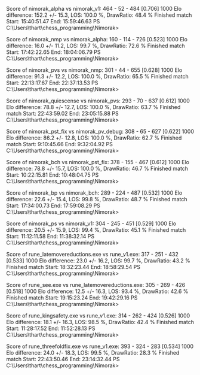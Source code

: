 Score of nimorak_alpha vs nimorak_v1: 464 - 52 - 484  [0.706] 1000
Elo difference: 152.2 +/- 15.3, LOS: 100.0 %, DrawRatio: 48.4 %
Finished match
Start: 15:40:51.47
End:   15:59:46.63
PS C:\Users\thart\chess_programming\Nimorak>

Score of nimorak_nmp vs nimorak_alpha: 160 - 114 - 726  [0.523] 1000
Elo difference: 16.0 +/- 11.2, LOS: 99.7 %, DrawRatio: 72.6 %
Finished match
Start: 17:42:22.65
End:   18:04:06.79
PS C:\Users\thart\chess_programming\Nimorak>

Score of nimorak_pvs vs nimorak_nmp: 301 - 44 - 655  [0.628] 1000
Elo difference: 91.3 +/- 12.2, LOS: 100.0 %, DrawRatio: 65.5 %
Finished match
Start: 22:13:17.67
End:   22:37:13.53
PS C:\Users\thart\chess_programming\Nimorak>

Score of nimorak_quiescense vs nimorak_pvs: 293 - 70 - 637  [0.612] 1000
Elo difference: 78.8 +/- 12.7, LOS: 100.0 %, DrawRatio: 63.7 %
Finished match
Start: 22:43:59.02
End:   23:05:15.88
PS C:\Users\thart\chess_programming\Nimorak>

Score of nimorak_pst_fix vs nimorak_pv_debug: 308 - 65 - 627  [0.622] 1000
Elo difference: 86.2 +/- 12.8, LOS: 100.0 %, DrawRatio: 62.7 %
Finished match
Start:  9:10:45.66
End:    9:32:04.92
PS C:\Users\thart\chess_programming\Nimorak>

Score of nimorak_bch vs nimorak_pst_fix: 378 - 155 - 467  [0.612] 1000
Elo difference: 78.8 +/- 15.7, LOS: 100.0 %, DrawRatio: 46.7 %
Finished match
Start: 10:22:15.81
End:   10:48:04.75
PS C:\Users\thart\chess_programming\Nimorak>

Score of nimorak_bp vs nimorak_bch: 289 - 224 - 487  [0.532] 1000
Elo difference: 22.6 +/- 15.4, LOS: 99.8 %, DrawRatio: 48.7 %
Finished match
Start: 17:34:00.73
End:   17:59:08.29
PS C:\Users\thart\chess_programming\Nimorak>

Score of nimorak_ps vs nimorak_v1: 304 - 245 - 451  [0.529] 1000
Elo difference: 20.5 +/- 15.9, LOS: 99.4 %, DrawRatio: 45.1 %
Finished match
Start: 11:12:11.58
End:   11:38:32.14
PS C:\Users\thart\chess_programming\Nimorak>

Score of rune_latemovereductions.exe vs rune_v1.exe: 317 - 251 - 432  [0.533] 1000
Elo difference: 23.0 +/- 16.2, LOS: 99.7 %, DrawRatio: 43.2 %
Finished match
Start: 18:32:23.44
End:   18:58:29.54
PS C:\Users\thart\chess_programming\Nimorak>

Score of rune_see.exe vs rune_latemovereductions.exe: 305 - 269 - 426  [0.518] 1000
Elo difference: 12.5 +/- 16.3, LOS: 93.4 %, DrawRatio: 42.6 %
Finished match
Start: 19:15:23.24
End:   19:42:29.16
PS C:\Users\thart\chess_programming\Nimorak>

Score of rune_kingsafety.exe vs rune_v1.exe: 314 - 262 - 424  [0.526] 1000
Elo difference: 18.1 +/- 16.3, LOS: 98.5 %, DrawRatio: 42.4 %
Finished match
Start: 11:28:17.52
End:   11:52:28.13
PS C:\Users\thart\chess_programming\Nimorak>

Score of rune_threefoldfix.exe vs rune_v1.exe: 393 - 324 - 283  [0.534] 1000
Elo difference: 24.0 +/- 18.3, LOS: 99.5 %, DrawRatio: 28.3 %
Finished match
Start: 22:43:50.46
End:   23:14:32.44
PS C:\Users\thart\chess_programming\Nimorak>